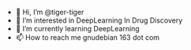 - 👋 Hi, I’m @tiger-tiger
- 👀 I’m interested in DeepLearning In Drug Discovery
- 🌱 I’m currently learning DeepLearning
- 📫 How to reach me gnudebian  163 dot com

<!---
tiger-tiger/tiger-tiger is a ✨ special ✨ repository because its `README.md` (this file) appears on your GitHub profile.
You can click the Preview link to take a look at your changes.
--->
